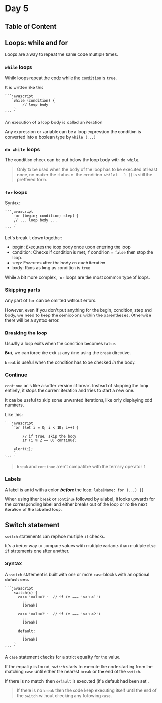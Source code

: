 # Day 5

## Table of Content

## Loops: while and for

Loops are a way to repeat the same code multiple times.

### `while` loops

While loops repeat the code while the `condition` is `true`.

It is written like this:

    ```javascript
        while (condition) {
            // loop body
        }
    ```

An execution of a loop body is called an iteration.

Any expression or variable can be a loop expression the condition is converted into a boolean type by `while (...)`

### `do while` loops

The condition check can be put below the loop body with `do while`.

> Only to be used when the body of the loop has to be executed at least once, no matter the status of the condition.  `while(...) {}` is still the preffered form.

### `for` loops

Syntax:

    ```javascript
        for (begin; condition; step) {
        // ... loop body ...
        }
    ```

Let's break it down together:

- begin: Executes the loop body once upon entering the loop
- condition: Checks if condition is met, if condition = `false` then stop the loop.
- step: Executes after the body on each iteration
- body: Runs as long as condition is `true`

While a bit more complex, `for` loops are the most common type of loops.

### Skipping parts

Any part of `for` can be omitted without errors.

However, even if you don't put anything for the begin, condition, step and body, we need to keep the semicolons within the parentheses. Otherwise there will be a syntax error.

### Breaking the loop

Usually a loop exits when the condition becomes `false`.

**But**, we can force the exit at any time using the `break` directive.

`break` is useful when the condition has to be checked *in* the body.

### Continue

`continue` acts like a softer version of break. Instead of stopping the loop entirely, it stops the current iteration and tries to start a new one.

It can be useful to skip some unwanted iterations, like only displaying odd numbers.

Like this:

    ```javascript
        for (let i = O; i < 10; i++) {

            // if true, skip the body
            if (i % 2 == 0) continue;

        alert(i);
        }
    ```
> `break` and `continue` aren't compatible with the ternary operator `?`

### Labels

A label is an id with a colon ***before*** the loop: `labelName: for (...) {}`

When using ither `break` or `continue` followed by a label, it looks upwards for the corresponding label and either breaks out of the loop or ro the next iteration of the labelled loop.

## Switch statement

`switch` statements can replace multiple `if` checks.

It's a better way to compare values with multiple variants than multiple `else if` statements one after another.

### Syntax

A `switch` statement is built with one or more `case` blocks with an optional default one.

    ```javascript
        switch(x) {
          case 'value1':  // if (x === 'value1')
            ...
            [break]

          case 'value2':  // if (x === 'value2')
            ...
            [break]

          default:
            ...
            [break]
        }
    ```

A `case` statement checks for a strict equality for the value.

If the equality is found, `switch` starts to execute the code starting from the matching `case` until either the nearest `break` or the end of the `switch`.

If there is no match, then `default` is executed (if a default had been set).

> If there is no `break` then the code keep executing itself until the end of the `switch` without checking any following `case`.


